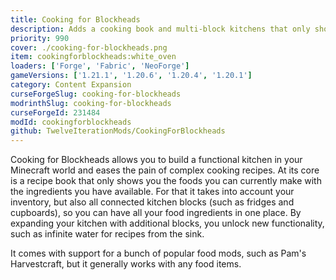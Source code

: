 ```yaml
---
title: Cooking for Blockheads
description: Adds a cooking book and multi-block kitchens that only shows recipes you can make with what you currently have in your inventory.
priority: 990
cover: ./cooking-for-blockheads.png
item: cookingforblockheads:white_oven
loaders: ['Forge', 'Fabric', 'NeoForge']
gameVersions: ['1.21.1', '1.20.6', '1.20.4', '1.20.1']
category: Content Expansion
curseForgeSlug: cooking-for-blockheads
modrinthSlug: cooking-for-blockheads
curseForgeId: 231484
modId: cookingforblockheads
github: TwelveIterationMods/CookingForBlockheads
---
```


Cooking for Blockheads allows you to build a functional kitchen in your Minecraft world and eases the pain of complex cooking recipes.
At its core is a recipe book that only shows you the foods you can currently make with the ingredients you have available.
For that it takes into account your inventory, but also all connected kitchen blocks (such as fridges and cupboards), so you can have all your food ingredients in one place.
By expanding your kitchen with additional blocks, you unlock new functionality, such as infinite water for recipes from the sink.

It comes with support for a bunch of popular food mods, such as Pam's Harvestcraft, but it generally works with any food items.